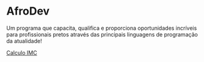 # AfroDev
Um programa que capacita, qualifica e proporciona oportunidades incríveis para profissionais pretos através das principais linguagens de programação da atualidade!

[Calculo IMC](https://github.com/bdalmeida/AfroDev/blob/master/src/CalculoIMC)
